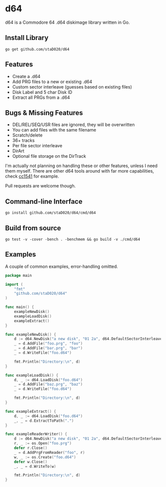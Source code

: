 # d64

d64 is a Commodore 64 .d64 diskimage library written in Go.

## Install Library

`go get github.com/staD020/d64`

## Features

* Create a .d64
* Add PRG files to a new or existing .d64
* Custom sector interleave (guesses based on existing files)
* Disk Label and 5 char Disk ID
* Extract all PRGs from a .d64

## Bugs & Missing Features

* DEL/REL/SEQ/USR files are ignored, they will be overwritten
* You can add files with the same filename
* Scratch/delete
* 36+ tracks
* Per file sector interleave
* DirArt
* Optional file storage on the DirTrack

I'm actually not planning on handling these or other features, unless I need them myself.
There are other d64 tools around with far more capabilities, check [cc1541](https://bitbucket.org/PTV_Claus/cc1541) for example.

Pull requests are welcome though.

## Command-line Interface

`go install github.com/staD020/d64/cmd/d64`

## Build from source

`go test -v -cover -bench . -benchmem && go build -v ./cmd/d64`

## Examples

A couple of common examples, error-handling omitted.

```go
package main

import (
	"fmt"
	"github.com/staD020/d64"
)

func main() {
	exampleNewDisk()
	exampleLoadDisk()
	exampleExtract()
}

func exampleNewDisk() {
	d := d64.NewDisk("a new disk", "01 2a", d64.DefaultSectorInterleave)
	_ = d.AddFile("foo.prg", "foo")
	_ = d.AddFile("bar.prg", "bar")
	_ = d.WriteFile("foo.d64")

	fmt.Println("Directory:\n", d)
}

func exampleLoadDisk() {
	d, _ := d64.LoadDisk("foo.d64")
	_ = d.AddFile("baz.prg", "baz")
	_ = d.WriteFile("foo.d64")

	fmt.Println("Directory:\n", d)
}

func exampleExtract() {
	d, _ := d64.LoadDisk("foo.d64")
	_, _ = d.ExtractToPath(".")
}

func exampleReaderWriter() {
	d := d64.NewDisk("a new disk", "01 2a", d64.DefaultSectorInterleave)
	r, _ := os.Open("foo.prg")
	defer r.Close()
	_ = d.AddPrgFromReader("foo", r)
	w, _ := os.Create("foo.d64")
	defer w.Close()
	_, _ = d.WriteTo(w)

	fmt.Println("Directory:\n", d)
}
```

